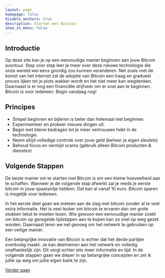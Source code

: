 ```yaml
---
layout: page
homepage: false
disable_anchors: true
description: Starten met Bitcoin
show_in_menu: false
---
```


## Introductie
Op deze site kan je op een eenvoudige manier beginnen aan jouw Bitcoin avontuur. Stap voor stap leer je meer over deze nieuwe technologie die onze wereld wel eens grondig zou kunnen veranderen. Net zoals met de komst van het internet zal de adoptie van Bitcoin een traag en gradueel proces lijken tot je plots wakker wordt en het niet meer kan wegdenken. Daarnaast is er nog een financiële drijfveer om er snel aan te beginnen. Bitcoin is voor iedereen. Begin vandaag nog!

## Principes
- Simpel beginnen en bijleren is beter dan helemaal niet beginnen.
- Experimenteer en probeer nieuwe dingen uit.
- Begin met kleine bedragen tot je meer vertrouwen hebt in de technologie.
- Neem altijd volledige controle over jouw geld (beheer je eigen sleutels)
- Behoud focus en vermijd scams (gebruik alleen Bitcoin producten & diensten)

## Volgende Stappen
De beste manier om te starten met Bitcoin is om een kleine hoeveelheid aan te schaffen. Wanneer je de volgende stap afwerkt zal je reeds je eerste bitcoin in jouw spaarpotje hebben. Dat kan al vanaf 10 euro. Bitcoin sparen is mogelijk voor iedereen.

In het eerste deel gaan we meteen aan de slag met bitcoin zonder al te veel extra informatie. Het is veel leuker om bitcoin te ervaren dan om grote stukken tekst te moeten lezen. Wie gewoon een eenvoudige manier zoekt om bitcoin op geregelde tijdstippen aan te kopen kan zo snel op weg gezet worden. Daarnaast leren we net genoeg om het netwerk te gebruiken op een veilige manier.

Een belangrijke innovatie van Bitcoin is echter dat het derde partijen overbodig maakt. Je kan deelnemen aan het netwerk en volledig onafhankelijk zijn. Dit vergt echter iets meer informatie en tijd. In de volgende stappen gaan we dieper in op belangrijke concepten en zet ik jullie op weg om jullie eigen bank te zijn.

[Verder gaan](documentation/overzicht.md)
